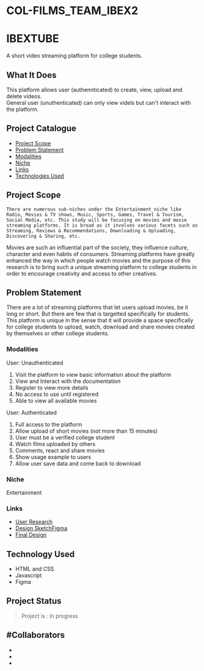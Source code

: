 # COL-FILMS_TEAM_IBEX2
# **IBEXTUBE**

A short video streaming platform for college students. 

## What It Does
This platform allows user (authennticated) to create, view, upload and delete videos.  
General user (unuthenticated) can only view videls but can't interact with the platform.

## Project Catalogue

- [Project Scope](#project-scope)
- [Problem Statement](#problem-statement)
- [Modalities](#modalities)
- [Niche](#niche)
- [Links](#links)
- [Technologies Used](#technologies-used)

## Project Scope

    There are numerous sub-niches under the Entertainment niche like Radio, Movies & TV shows, Music, Sports, Games, Travel & Tourism, Social Media, etc. This study will be focusing on movies and movie streaming platforms. It is broad as it involves various facets such as Streaming, Reviews & Recommendations, Downloading & Uploading, Discovering & Sharing, etc.
Movies are such an influential part of the society, they influence culture, character and even habits of consumers. Streaming platforms have greatly enhanced the way in which people watch movies and the purpose of this research is to bring such a unique streaming platform to college students in order to encourage creativity and access to other creatives.


## Problem Statement

There are a lot of streaming platforms that let users upload movies, be it long or short. But there are few that is targetted specifically for students.
This platform is unique in the sense that it will provide a space specifically for college students to upload, watch, download and share movies created by themselves or other college students.

### Modalities

User: Unauthenticated
   1. Visit the platform to view basic information about the platform
   2. View and Interact with the documentation
   3.  Register to view more details
   4. No access to use until registered
   5. Able to view all available movies

User: Authenticated
  1. Full access to the platform
  2. Allow upload of short movies (not more than 15 minutes)
  3. User must be a verified college student
  4. Watch films uploaded by others
  5. Comments, react and share movies
  6. Show usage example to users
  7. Allow user save data and come back to download


### Niche

Entertainment

### Links

- <a href="#">User Research</a>
- <a href="#"> Design SketchFigma</a>
- <a href="#">Final Design</a>

## Technology Used
- HTML and CSS
- Javascript 
- Figma

## Project Status
> Project is : In progress


#Collaborators
- 
-
-
-


